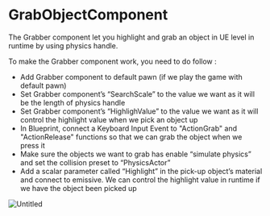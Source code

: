# GrabObjectComponent

 The Grabber component let you highlight and grab an object in UE level in runtime by using physics handle. 
 
 To make the Grabber component work, you need to do follow :
- Add Grabber component to default pawn (if we play the game with default pawn)
- Set Grabber component’s “SearchScale” to the value we want as it will be the length of physics handle
- Set Grabber component’s “HighlighValue” to the value we want as it will control the highlight value when we pick an object up
- In Blueprint, connect a Keyboard Input Event to "ActionGrab" and "ActionRelease" functions so that we can grab the object when we press it
- Make sure the objects we want to grab has enable “simulate physics” and set the collision preset to “PhysicsActor”
- Add a scalar parameter called “Highlight” in the pick-up object’s material and connect to emissive. We can control the highlight value in runtime if we have the object been picked up


![Untitled](https://github.com/TimChen1383/GrabObjectComponent_UE/assets/37008451/2209406f-a989-4dd1-8ea9-395a24025295)
